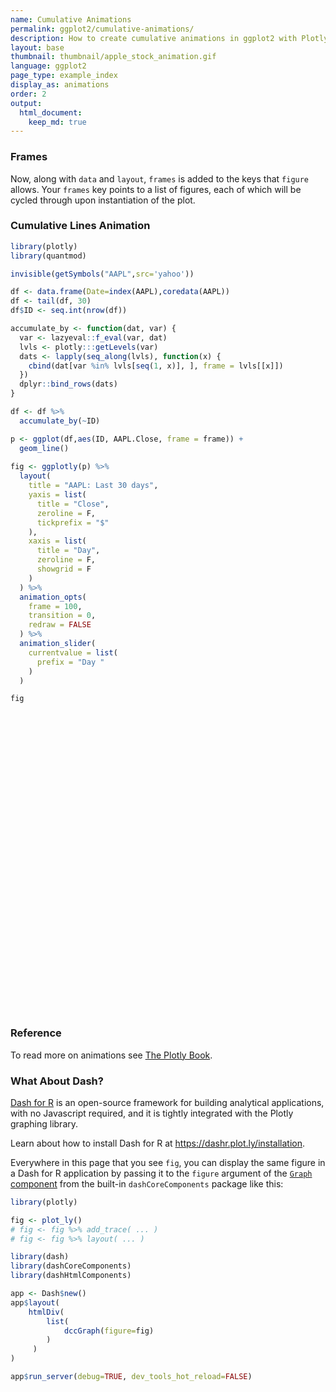 ```yaml
---
name: Cumulative Animations
permalink: ggplot2/cumulative-animations/
description: How to create cumulative animations in ggplot2 with Plotly.
layout: base
thumbnail: thumbnail/apple_stock_animation.gif
language: ggplot2
page_type: example_index
display_as: animations
order: 2
output:
  html_document:
    keep_md: true
---
```



### Frames

Now, along with `data` and `layout`, `frames` is added to the keys that `figure` allows. Your `frames` key points to a list of figures, each of which will be cycled through upon instantiation of the plot.

### Cumulative Lines Animation


```r
library(plotly)
library(quantmod)

invisible(getSymbols("AAPL",src='yahoo'))

df <- data.frame(Date=index(AAPL),coredata(AAPL))
df <- tail(df, 30)
df$ID <- seq.int(nrow(df))

accumulate_by <- function(dat, var) {
  var <- lazyeval::f_eval(var, dat)
  lvls <- plotly:::getLevels(var)
  dats <- lapply(seq_along(lvls), function(x) {
    cbind(dat[var %in% lvls[seq(1, x)], ], frame = lvls[[x]])
  })
  dplyr::bind_rows(dats)
}

df <- df %>%
  accumulate_by(~ID)

p <- ggplot(df,aes(ID, AAPL.Close, frame = frame)) +
  geom_line()
  
fig <- ggplotly(p) %>%
  layout(
    title = "AAPL: Last 30 days",
    yaxis = list(
      title = "Close",
      zeroline = F,
      tickprefix = "$"
    ),
    xaxis = list(
      title = "Day",
      zeroline = F, 
      showgrid = F
    )
  ) %>% 
  animation_opts(
    frame = 100, 
    transition = 0, 
    redraw = FALSE
  ) %>%
  animation_slider(
    currentvalue = list(
      prefix = "Day "
    )
  )

fig
```

<div id="htmlwidget-a191df3bec816e98b071" style="width:672px;height:480px;" class="plotly html-widget"></div>
<script type="application/json" data-for="htmlwidget-a191df3bec816e98b071">{"x":{"data":[{"x":[1],"y":[273.25],"text":"ID:  1<br />AAPL.Close: 273.25<br />frame:  1","frame":"1","type":"scatter","mode":"lines","line":{"width":1.88976377952756,"color":"rgba(0,0,0,1)","dash":"solid"},"hoveron":"points","showlegend":false,"xaxis":"x","yaxis":"y","hoverinfo":"text","visible":true}],"layout":{"margin":{"t":26.2283105022831,"r":7.30593607305936,"b":40.1826484018265,"l":43.1050228310502},"plot_bgcolor":"rgba(235,235,235,1)","paper_bgcolor":"rgba(255,255,255,1)","font":{"color":"rgba(0,0,0,1)","family":"","size":14.6118721461187},"xaxis":{"domain":[0,1],"automargin":true,"type":"linear","autorange":false,"range":[-0.45,31.45],"tickmode":"array","ticktext":["0","10","20","30"],"tickvals":[0,10,20,30],"categoryorder":"array","categoryarray":["0","10","20","30"],"nticks":null,"ticks":"outside","tickcolor":"rgba(51,51,51,1)","ticklen":3.65296803652968,"tickwidth":0.66417600664176,"showticklabels":true,"tickfont":{"color":"rgba(77,77,77,1)","family":"","size":11.689497716895},"tickangle":-0,"showline":false,"linecolor":null,"linewidth":0,"showgrid":false,"gridcolor":"rgba(255,255,255,1)","gridwidth":0.66417600664176,"zeroline":false,"anchor":"y","title":"Day","hoverformat":".2f"},"yaxis":{"domain":[0,1],"automargin":true,"type":"linear","autorange":false,"range":[265.8269942,321.7730118],"tickmode":"array","ticktext":["270","280","290","300","310","320"],"tickvals":[270,280,290,300,310,320],"categoryorder":"array","categoryarray":["270","280","290","300","310","320"],"nticks":null,"ticks":"outside","tickcolor":"rgba(51,51,51,1)","ticklen":3.65296803652968,"tickwidth":0.66417600664176,"showticklabels":true,"tickfont":{"color":"rgba(77,77,77,1)","family":"","size":11.689497716895},"tickangle":-0,"showline":false,"linecolor":null,"linewidth":0,"showgrid":true,"gridcolor":"rgba(255,255,255,1)","gridwidth":0.66417600664176,"zeroline":false,"anchor":"x","title":"Close","hoverformat":".2f","tickprefix":"$"},"shapes":[{"type":"rect","fillcolor":null,"line":{"color":null,"width":0,"linetype":[]},"yref":"paper","xref":"paper","x0":0,"x1":1,"y0":0,"y1":1}],"showlegend":false,"legend":{"bgcolor":"rgba(255,255,255,1)","bordercolor":"transparent","borderwidth":1.88976377952756,"font":{"color":"rgba(0,0,0,1)","family":"","size":11.689497716895}},"hovermode":"closest","barmode":"relative","title":"AAPL: Last 30 days","sliders":[{"currentvalue":{"prefix":"Day ","xanchor":"right","font":{"size":16,"color":"rgba(204,204,204,1)"}},"steps":[{"method":"animate","args":[["1"],{"transition":{"duration":0,"easing":"linear"},"frame":{"duration":100,"redraw":false},"mode":"immediate"}],"label":"1","value":"1"},{"method":"animate","args":[["2"],{"transition":{"duration":0,"easing":"linear"},"frame":{"duration":100,"redraw":false},"mode":"immediate"}],"label":"2","value":"2"},{"method":"animate","args":[["3"],{"transition":{"duration":0,"easing":"linear"},"frame":{"duration":100,"redraw":false},"mode":"immediate"}],"label":"3","value":"3"},{"method":"animate","args":[["4"],{"transition":{"duration":0,"easing":"linear"},"frame":{"duration":100,"redraw":false},"mode":"immediate"}],"label":"4","value":"4"},{"method":"animate","args":[["5"],{"transition":{"duration":0,"easing":"linear"},"frame":{"duration":100,"redraw":false},"mode":"immediate"}],"label":"5","value":"5"},{"method":"animate","args":[["6"],{"transition":{"duration":0,"easing":"linear"},"frame":{"duration":100,"redraw":false},"mode":"immediate"}],"label":"6","value":"6"},{"method":"animate","args":[["7"],{"transition":{"duration":0,"easing":"linear"},"frame":{"duration":100,"redraw":false},"mode":"immediate"}],"label":"7","value":"7"},{"method":"animate","args":[["8"],{"transition":{"duration":0,"easing":"linear"},"frame":{"duration":100,"redraw":false},"mode":"immediate"}],"label":"8","value":"8"},{"method":"animate","args":[["9"],{"transition":{"duration":0,"easing":"linear"},"frame":{"duration":100,"redraw":false},"mode":"immediate"}],"label":"9","value":"9"},{"method":"animate","args":[["10"],{"transition":{"duration":0,"easing":"linear"},"frame":{"duration":100,"redraw":false},"mode":"immediate"}],"label":"10","value":"10"},{"method":"animate","args":[["11"],{"transition":{"duration":0,"easing":"linear"},"frame":{"duration":100,"redraw":false},"mode":"immediate"}],"label":"11","value":"11"},{"method":"animate","args":[["12"],{"transition":{"duration":0,"easing":"linear"},"frame":{"duration":100,"redraw":false},"mode":"immediate"}],"label":"12","value":"12"},{"method":"animate","args":[["13"],{"transition":{"duration":0,"easing":"linear"},"frame":{"duration":100,"redraw":false},"mode":"immediate"}],"label":"13","value":"13"},{"method":"animate","args":[["14"],{"transition":{"duration":0,"easing":"linear"},"frame":{"duration":100,"redraw":false},"mode":"immediate"}],"label":"14","value":"14"},{"method":"animate","args":[["15"],{"transition":{"duration":0,"easing":"linear"},"frame":{"duration":100,"redraw":false},"mode":"immediate"}],"label":"15","value":"15"},{"method":"animate","args":[["16"],{"transition":{"duration":0,"easing":"linear"},"frame":{"duration":100,"redraw":false},"mode":"immediate"}],"label":"16","value":"16"},{"method":"animate","args":[["17"],{"transition":{"duration":0,"easing":"linear"},"frame":{"duration":100,"redraw":false},"mode":"immediate"}],"label":"17","value":"17"},{"method":"animate","args":[["18"],{"transition":{"duration":0,"easing":"linear"},"frame":{"duration":100,"redraw":false},"mode":"immediate"}],"label":"18","value":"18"},{"method":"animate","args":[["19"],{"transition":{"duration":0,"easing":"linear"},"frame":{"duration":100,"redraw":false},"mode":"immediate"}],"label":"19","value":"19"},{"method":"animate","args":[["20"],{"transition":{"duration":0,"easing":"linear"},"frame":{"duration":100,"redraw":false},"mode":"immediate"}],"label":"20","value":"20"},{"method":"animate","args":[["21"],{"transition":{"duration":0,"easing":"linear"},"frame":{"duration":100,"redraw":false},"mode":"immediate"}],"label":"21","value":"21"},{"method":"animate","args":[["22"],{"transition":{"duration":0,"easing":"linear"},"frame":{"duration":100,"redraw":false},"mode":"immediate"}],"label":"22","value":"22"},{"method":"animate","args":[["23"],{"transition":{"duration":0,"easing":"linear"},"frame":{"duration":100,"redraw":false},"mode":"immediate"}],"label":"23","value":"23"},{"method":"animate","args":[["24"],{"transition":{"duration":0,"easing":"linear"},"frame":{"duration":100,"redraw":false},"mode":"immediate"}],"label":"24","value":"24"},{"method":"animate","args":[["25"],{"transition":{"duration":0,"easing":"linear"},"frame":{"duration":100,"redraw":false},"mode":"immediate"}],"label":"25","value":"25"},{"method":"animate","args":[["26"],{"transition":{"duration":0,"easing":"linear"},"frame":{"duration":100,"redraw":false},"mode":"immediate"}],"label":"26","value":"26"},{"method":"animate","args":[["27"],{"transition":{"duration":0,"easing":"linear"},"frame":{"duration":100,"redraw":false},"mode":"immediate"}],"label":"27","value":"27"},{"method":"animate","args":[["28"],{"transition":{"duration":0,"easing":"linear"},"frame":{"duration":100,"redraw":false},"mode":"immediate"}],"label":"28","value":"28"},{"method":"animate","args":[["29"],{"transition":{"duration":0,"easing":"linear"},"frame":{"duration":100,"redraw":false},"mode":"immediate"}],"label":"29","value":"29"},{"method":"animate","args":[["30"],{"transition":{"duration":0,"easing":"linear"},"frame":{"duration":100,"redraw":false},"mode":"immediate"}],"label":"30","value":"30"}],"visible":true,"pad":{"t":40}}],"updatemenus":[{"type":"buttons","direction":"right","showactive":false,"y":0,"x":0,"yanchor":"top","xanchor":"right","pad":{"t":60,"r":5},"buttons":[{"label":"Play","method":"animate","args":[null,{"fromcurrent":true,"mode":"immediate","transition":{"duration":0,"easing":"linear"},"frame":{"duration":100,"redraw":false}}]}]}]},"config":{"doubleClick":"reset","showSendToCloud":false},"source":"A","attrs":{"7a532a1475e1":{"x":{},"y":{},"frame":{},"type":"scatter"}},"cur_data":"7a532a1475e1","visdat":{"7a532a1475e1":["function (y) ","x"]},"highlight":{"on":"plotly_click","persistent":false,"dynamic":false,"selectize":false,"opacityDim":0.2,"selected":{"opacity":1},"debounce":0},"frames":[{"name":"1","data":[{"x":[1],"y":[273.25],"text":"ID:  1<br />AAPL.Close: 273.25<br />frame:  1","frame":"1","type":"scatter","mode":"lines","line":{"width":1.88976377952756,"color":"rgba(0,0,0,1)","dash":"solid"},"hoveron":"points","showlegend":false,"xaxis":"x","yaxis":"y","hoverinfo":"text","visible":true}],"traces":[0]},{"name":"2","data":[{"x":[1,2],"y":[273.25,287.049988],"text":["ID:  1<br />AAPL.Close: 273.25<br />frame:  2","ID:  2<br />AAPL.Close: 287.05<br />frame:  2"],"frame":"2","type":"scatter","mode":"lines","line":{"width":1.88976377952756,"color":"rgba(0,0,0,1)","dash":"solid"},"hoveron":"points","showlegend":false,"xaxis":"x","yaxis":"y","hoverinfo":"text","visible":true}],"traces":[0]},{"name":"3","data":[{"x":[1,2,3],"y":[273.25,287.049988,284.429993],"text":["ID:  1<br />AAPL.Close: 273.25<br />frame:  3","ID:  2<br />AAPL.Close: 287.05<br />frame:  3","ID:  3<br />AAPL.Close: 284.43<br />frame:  3"],"frame":"3","type":"scatter","mode":"lines","line":{"width":1.88976377952756,"color":"rgba(0,0,0,1)","dash":"solid"},"hoveron":"points","showlegend":false,"xaxis":"x","yaxis":"y","hoverinfo":"text","visible":true}],"traces":[0]},{"name":"4","data":[{"x":[1,2,3,4],"y":[273.25,287.049988,284.429993,286.690002],"text":["ID:  1<br />AAPL.Close: 273.25<br />frame:  4","ID:  2<br />AAPL.Close: 287.05<br />frame:  4","ID:  3<br />AAPL.Close: 284.43<br />frame:  4","ID:  4<br />AAPL.Close: 286.69<br />frame:  4"],"frame":"4","type":"scatter","mode":"lines","line":{"width":1.88976377952756,"color":"rgba(0,0,0,1)","dash":"solid"},"hoveron":"points","showlegend":false,"xaxis":"x","yaxis":"y","hoverinfo":"text","visible":true}],"traces":[0]},{"name":"5","data":[{"x":[1,2,3,4,5],"y":[273.25,287.049988,284.429993,286.690002,282.799988],"text":["ID:  1<br />AAPL.Close: 273.25<br />frame:  5","ID:  2<br />AAPL.Close: 287.05<br />frame:  5","ID:  3<br />AAPL.Close: 284.43<br />frame:  5","ID:  4<br />AAPL.Close: 286.69<br />frame:  5","ID:  5<br />AAPL.Close: 282.80<br />frame:  5"],"frame":"5","type":"scatter","mode":"lines","line":{"width":1.88976377952756,"color":"rgba(0,0,0,1)","dash":"solid"},"hoveron":"points","showlegend":false,"xaxis":"x","yaxis":"y","hoverinfo":"text","visible":true}],"traces":[0]},{"name":"6","data":[{"x":[1,2,3,4,5,6],"y":[273.25,287.049988,284.429993,286.690002,282.799988,276.929993],"text":["ID:  1<br />AAPL.Close: 273.25<br />frame:  6","ID:  2<br />AAPL.Close: 287.05<br />frame:  6","ID:  3<br />AAPL.Close: 284.43<br />frame:  6","ID:  4<br />AAPL.Close: 286.69<br />frame:  6","ID:  5<br />AAPL.Close: 282.80<br />frame:  6","ID:  6<br />AAPL.Close: 276.93<br />frame:  6"],"frame":"6","type":"scatter","mode":"lines","line":{"width":1.88976377952756,"color":"rgba(0,0,0,1)","dash":"solid"},"hoveron":"points","showlegend":false,"xaxis":"x","yaxis":"y","hoverinfo":"text","visible":true}],"traces":[0]},{"name":"7","data":[{"x":[1,2,3,4,5,6,7],"y":[273.25,287.049988,284.429993,286.690002,282.799988,276.929993,268.369995],"text":["ID:  1<br />AAPL.Close: 273.25<br />frame:  7","ID:  2<br />AAPL.Close: 287.05<br />frame:  7","ID:  3<br />AAPL.Close: 284.43<br />frame:  7","ID:  4<br />AAPL.Close: 286.69<br />frame:  7","ID:  5<br />AAPL.Close: 282.80<br />frame:  7","ID:  6<br />AAPL.Close: 276.93<br />frame:  7","ID:  7<br />AAPL.Close: 268.37<br />frame:  7"],"frame":"7","type":"scatter","mode":"lines","line":{"width":1.88976377952756,"color":"rgba(0,0,0,1)","dash":"solid"},"hoveron":"points","showlegend":false,"xaxis":"x","yaxis":"y","hoverinfo":"text","visible":true}],"traces":[0]},{"name":"8","data":[{"x":[1,2,3,4,5,6,7,8],"y":[273.25,287.049988,284.429993,286.690002,282.799988,276.929993,268.369995,276.100006],"text":["ID:  1<br />AAPL.Close: 273.25<br />frame:  8","ID:  2<br />AAPL.Close: 287.05<br />frame:  8","ID:  3<br />AAPL.Close: 284.43<br />frame:  8","ID:  4<br />AAPL.Close: 286.69<br />frame:  8","ID:  5<br />AAPL.Close: 282.80<br />frame:  8","ID:  6<br />AAPL.Close: 276.93<br />frame:  8","ID:  7<br />AAPL.Close: 268.37<br />frame:  8","ID:  8<br />AAPL.Close: 276.10<br />frame:  8"],"frame":"8","type":"scatter","mode":"lines","line":{"width":1.88976377952756,"color":"rgba(0,0,0,1)","dash":"solid"},"hoveron":"points","showlegend":false,"xaxis":"x","yaxis":"y","hoverinfo":"text","visible":true}],"traces":[0]},{"name":"9","data":[{"x":[1,2,3,4,5,6,7,8,9],"y":[273.25,287.049988,284.429993,286.690002,282.799988,276.929993,268.369995,276.100006,275.029999],"text":["ID:  1<br />AAPL.Close: 273.25<br />frame:  9","ID:  2<br />AAPL.Close: 287.05<br />frame:  9","ID:  3<br />AAPL.Close: 284.43<br />frame:  9","ID:  4<br />AAPL.Close: 286.69<br />frame:  9","ID:  5<br />AAPL.Close: 282.80<br />frame:  9","ID:  6<br />AAPL.Close: 276.93<br />frame:  9","ID:  7<br />AAPL.Close: 268.37<br />frame:  9","ID:  8<br />AAPL.Close: 276.10<br />frame:  9","ID:  9<br />AAPL.Close: 275.03<br />frame:  9"],"frame":"9","type":"scatter","mode":"lines","line":{"width":1.88976377952756,"color":"rgba(0,0,0,1)","dash":"solid"},"hoveron":"points","showlegend":false,"xaxis":"x","yaxis":"y","hoverinfo":"text","visible":true}],"traces":[0]},{"name":"10","data":[{"x":[1,2,3,4,5,6,7,8,9,10],"y":[273.25,287.049988,284.429993,286.690002,282.799988,276.929993,268.369995,276.100006,275.029999,282.970001],"text":["ID:  1<br />AAPL.Close: 273.25<br />frame: 10","ID:  2<br />AAPL.Close: 287.05<br />frame: 10","ID:  3<br />AAPL.Close: 284.43<br />frame: 10","ID:  4<br />AAPL.Close: 286.69<br />frame: 10","ID:  5<br />AAPL.Close: 282.80<br />frame: 10","ID:  6<br />AAPL.Close: 276.93<br />frame: 10","ID:  7<br />AAPL.Close: 268.37<br />frame: 10","ID:  8<br />AAPL.Close: 276.10<br />frame: 10","ID:  9<br />AAPL.Close: 275.03<br />frame: 10","ID: 10<br />AAPL.Close: 282.97<br />frame: 10"],"frame":"10","type":"scatter","mode":"lines","line":{"width":1.88976377952756,"color":"rgba(0,0,0,1)","dash":"solid"},"hoveron":"points","showlegend":false,"xaxis":"x","yaxis":"y","hoverinfo":"text","visible":true}],"traces":[0]},{"name":"11","data":[{"x":[1,2,3,4,5,6,7,8,9,10,11],"y":[273.25,287.049988,284.429993,286.690002,282.799988,276.929993,268.369995,276.100006,275.029999,282.970001,283.170013],"text":["ID:  1<br />AAPL.Close: 273.25<br />frame: 11","ID:  2<br />AAPL.Close: 287.05<br />frame: 11","ID:  3<br />AAPL.Close: 284.43<br />frame: 11","ID:  4<br />AAPL.Close: 286.69<br />frame: 11","ID:  5<br />AAPL.Close: 282.80<br />frame: 11","ID:  6<br />AAPL.Close: 276.93<br />frame: 11","ID:  7<br />AAPL.Close: 268.37<br />frame: 11","ID:  8<br />AAPL.Close: 276.10<br />frame: 11","ID:  9<br />AAPL.Close: 275.03<br />frame: 11","ID: 10<br />AAPL.Close: 282.97<br />frame: 11","ID: 11<br />AAPL.Close: 283.17<br />frame: 11"],"frame":"11","type":"scatter","mode":"lines","line":{"width":1.88976377952756,"color":"rgba(0,0,0,1)","dash":"solid"},"hoveron":"points","showlegend":false,"xaxis":"x","yaxis":"y","hoverinfo":"text","visible":true}],"traces":[0]},{"name":"12","data":[{"x":[1,2,3,4,5,6,7,8,9,10,11,12],"y":[273.25,287.049988,284.429993,286.690002,282.799988,276.929993,268.369995,276.100006,275.029999,282.970001,283.170013,278.579987],"text":["ID:  1<br />AAPL.Close: 273.25<br />frame: 12","ID:  2<br />AAPL.Close: 287.05<br />frame: 12","ID:  3<br />AAPL.Close: 284.43<br />frame: 12","ID:  4<br />AAPL.Close: 286.69<br />frame: 12","ID:  5<br />AAPL.Close: 282.80<br />frame: 12","ID:  6<br />AAPL.Close: 276.93<br />frame: 12","ID:  7<br />AAPL.Close: 268.37<br />frame: 12","ID:  8<br />AAPL.Close: 276.10<br />frame: 12","ID:  9<br />AAPL.Close: 275.03<br />frame: 12","ID: 10<br />AAPL.Close: 282.97<br />frame: 12","ID: 11<br />AAPL.Close: 283.17<br />frame: 12","ID: 12<br />AAPL.Close: 278.58<br />frame: 12"],"frame":"12","type":"scatter","mode":"lines","line":{"width":1.88976377952756,"color":"rgba(0,0,0,1)","dash":"solid"},"hoveron":"points","showlegend":false,"xaxis":"x","yaxis":"y","hoverinfo":"text","visible":true}],"traces":[0]},{"name":"13","data":[{"x":[1,2,3,4,5,6,7,8,9,10,11,12,13],"y":[273.25,287.049988,284.429993,286.690002,282.799988,276.929993,268.369995,276.100006,275.029999,282.970001,283.170013,278.579987,287.730011],"text":["ID:  1<br />AAPL.Close: 273.25<br />frame: 13","ID:  2<br />AAPL.Close: 287.05<br />frame: 13","ID:  3<br />AAPL.Close: 284.43<br />frame: 13","ID:  4<br />AAPL.Close: 286.69<br />frame: 13","ID:  5<br />AAPL.Close: 282.80<br />frame: 13","ID:  6<br />AAPL.Close: 276.93<br />frame: 13","ID:  7<br />AAPL.Close: 268.37<br />frame: 13","ID:  8<br />AAPL.Close: 276.10<br />frame: 13","ID:  9<br />AAPL.Close: 275.03<br />frame: 13","ID: 10<br />AAPL.Close: 282.97<br />frame: 13","ID: 11<br />AAPL.Close: 283.17<br />frame: 13","ID: 12<br />AAPL.Close: 278.58<br />frame: 13","ID: 13<br />AAPL.Close: 287.73<br />frame: 13"],"frame":"13","type":"scatter","mode":"lines","line":{"width":1.88976377952756,"color":"rgba(0,0,0,1)","dash":"solid"},"hoveron":"points","showlegend":false,"xaxis":"x","yaxis":"y","hoverinfo":"text","visible":true}],"traces":[0]},{"name":"14","data":[{"x":[1,2,3,4,5,6,7,8,9,10,11,12,13,14],"y":[273.25,287.049988,284.429993,286.690002,282.799988,276.929993,268.369995,276.100006,275.029999,282.970001,283.170013,278.579987,287.730011,293.799988],"text":["ID:  1<br />AAPL.Close: 273.25<br />frame: 14","ID:  2<br />AAPL.Close: 287.05<br />frame: 14","ID:  3<br />AAPL.Close: 284.43<br />frame: 14","ID:  4<br />AAPL.Close: 286.69<br />frame: 14","ID:  5<br />AAPL.Close: 282.80<br />frame: 14","ID:  6<br />AAPL.Close: 276.93<br />frame: 14","ID:  7<br />AAPL.Close: 268.37<br />frame: 14","ID:  8<br />AAPL.Close: 276.10<br />frame: 14","ID:  9<br />AAPL.Close: 275.03<br />frame: 14","ID: 10<br />AAPL.Close: 282.97<br />frame: 14","ID: 11<br />AAPL.Close: 283.17<br />frame: 14","ID: 12<br />AAPL.Close: 278.58<br />frame: 14","ID: 13<br />AAPL.Close: 287.73<br />frame: 14","ID: 14<br />AAPL.Close: 293.80<br />frame: 14"],"frame":"14","type":"scatter","mode":"lines","line":{"width":1.88976377952756,"color":"rgba(0,0,0,1)","dash":"solid"},"hoveron":"points","showlegend":false,"xaxis":"x","yaxis":"y","hoverinfo":"text","visible":true}],"traces":[0]},{"name":"15","data":[{"x":[1,2,3,4,5,6,7,8,9,10,11,12,13,14,15],"y":[273.25,287.049988,284.429993,286.690002,282.799988,276.929993,268.369995,276.100006,275.029999,282.970001,283.170013,278.579987,287.730011,293.799988,289.070007],"text":["ID:  1<br />AAPL.Close: 273.25<br />frame: 15","ID:  2<br />AAPL.Close: 287.05<br />frame: 15","ID:  3<br />AAPL.Close: 284.43<br />frame: 15","ID:  4<br />AAPL.Close: 286.69<br />frame: 15","ID:  5<br />AAPL.Close: 282.80<br />frame: 15","ID:  6<br />AAPL.Close: 276.93<br />frame: 15","ID:  7<br />AAPL.Close: 268.37<br />frame: 15","ID:  8<br />AAPL.Close: 276.10<br />frame: 15","ID:  9<br />AAPL.Close: 275.03<br />frame: 15","ID: 10<br />AAPL.Close: 282.97<br />frame: 15","ID: 11<br />AAPL.Close: 283.17<br />frame: 15","ID: 12<br />AAPL.Close: 278.58<br />frame: 15","ID: 13<br />AAPL.Close: 287.73<br />frame: 15","ID: 14<br />AAPL.Close: 293.80<br />frame: 15","ID: 15<br />AAPL.Close: 289.07<br />frame: 15"],"frame":"15","type":"scatter","mode":"lines","line":{"width":1.88976377952756,"color":"rgba(0,0,0,1)","dash":"solid"},"hoveron":"points","showlegend":false,"xaxis":"x","yaxis":"y","hoverinfo":"text","visible":true}],"traces":[0]},{"name":"16","data":[{"x":[1,2,3,4,5,6,7,8,9,10,11,12,13,14,15,16],"y":[273.25,287.049988,284.429993,286.690002,282.799988,276.929993,268.369995,276.100006,275.029999,282.970001,283.170013,278.579987,287.730011,293.799988,289.070007,293.160004],"text":["ID:  1<br />AAPL.Close: 273.25<br />frame: 16","ID:  2<br />AAPL.Close: 287.05<br />frame: 16","ID:  3<br />AAPL.Close: 284.43<br />frame: 16","ID:  4<br />AAPL.Close: 286.69<br />frame: 16","ID:  5<br />AAPL.Close: 282.80<br />frame: 16","ID:  6<br />AAPL.Close: 276.93<br />frame: 16","ID:  7<br />AAPL.Close: 268.37<br />frame: 16","ID:  8<br />AAPL.Close: 276.10<br />frame: 16","ID:  9<br />AAPL.Close: 275.03<br />frame: 16","ID: 10<br />AAPL.Close: 282.97<br />frame: 16","ID: 11<br />AAPL.Close: 283.17<br />frame: 16","ID: 12<br />AAPL.Close: 278.58<br />frame: 16","ID: 13<br />AAPL.Close: 287.73<br />frame: 16","ID: 14<br />AAPL.Close: 293.80<br />frame: 16","ID: 15<br />AAPL.Close: 289.07<br />frame: 16","ID: 16<br />AAPL.Close: 293.16<br />frame: 16"],"frame":"16","type":"scatter","mode":"lines","line":{"width":1.88976377952756,"color":"rgba(0,0,0,1)","dash":"solid"},"hoveron":"points","showlegend":false,"xaxis":"x","yaxis":"y","hoverinfo":"text","visible":true}],"traces":[0]},{"name":"17","data":[{"x":[1,2,3,4,5,6,7,8,9,10,11,12,13,14,15,16,17],"y":[273.25,287.049988,284.429993,286.690002,282.799988,276.929993,268.369995,276.100006,275.029999,282.970001,283.170013,278.579987,287.730011,293.799988,289.070007,293.160004,297.559998],"text":["ID:  1<br />AAPL.Close: 273.25<br />frame: 17","ID:  2<br />AAPL.Close: 287.05<br />frame: 17","ID:  3<br />AAPL.Close: 284.43<br />frame: 17","ID:  4<br />AAPL.Close: 286.69<br />frame: 17","ID:  5<br />AAPL.Close: 282.80<br />frame: 17","ID:  6<br />AAPL.Close: 276.93<br />frame: 17","ID:  7<br />AAPL.Close: 268.37<br />frame: 17","ID:  8<br />AAPL.Close: 276.10<br />frame: 17","ID:  9<br />AAPL.Close: 275.03<br />frame: 17","ID: 10<br />AAPL.Close: 282.97<br />frame: 17","ID: 11<br />AAPL.Close: 283.17<br />frame: 17","ID: 12<br />AAPL.Close: 278.58<br />frame: 17","ID: 13<br />AAPL.Close: 287.73<br />frame: 17","ID: 14<br />AAPL.Close: 293.80<br />frame: 17","ID: 15<br />AAPL.Close: 289.07<br />frame: 17","ID: 16<br />AAPL.Close: 293.16<br />frame: 17","ID: 17<br />AAPL.Close: 297.56<br />frame: 17"],"frame":"17","type":"scatter","mode":"lines","line":{"width":1.88976377952756,"color":"rgba(0,0,0,1)","dash":"solid"},"hoveron":"points","showlegend":false,"xaxis":"x","yaxis":"y","hoverinfo":"text","visible":true}],"traces":[0]},{"name":"18","data":[{"x":[1,2,3,4,5,6,7,8,9,10,11,12,13,14,15,16,17,18],"y":[273.25,287.049988,284.429993,286.690002,282.799988,276.929993,268.369995,276.100006,275.029999,282.970001,283.170013,278.579987,287.730011,293.799988,289.070007,293.160004,297.559998,300.630005],"text":["ID:  1<br />AAPL.Close: 273.25<br />frame: 18","ID:  2<br />AAPL.Close: 287.05<br />frame: 18","ID:  3<br />AAPL.Close: 284.43<br />frame: 18","ID:  4<br />AAPL.Close: 286.69<br />frame: 18","ID:  5<br />AAPL.Close: 282.80<br />frame: 18","ID:  6<br />AAPL.Close: 276.93<br />frame: 18","ID:  7<br />AAPL.Close: 268.37<br />frame: 18","ID:  8<br />AAPL.Close: 276.10<br />frame: 18","ID:  9<br />AAPL.Close: 275.03<br />frame: 18","ID: 10<br />AAPL.Close: 282.97<br />frame: 18","ID: 11<br />AAPL.Close: 283.17<br />frame: 18","ID: 12<br />AAPL.Close: 278.58<br />frame: 18","ID: 13<br />AAPL.Close: 287.73<br />frame: 18","ID: 14<br />AAPL.Close: 293.80<br />frame: 18","ID: 15<br />AAPL.Close: 289.07<br />frame: 18","ID: 16<br />AAPL.Close: 293.16<br />frame: 18","ID: 17<br />AAPL.Close: 297.56<br />frame: 18","ID: 18<br />AAPL.Close: 300.63<br />frame: 18"],"frame":"18","type":"scatter","mode":"lines","line":{"width":1.88976377952756,"color":"rgba(0,0,0,1)","dash":"solid"},"hoveron":"points","showlegend":false,"xaxis":"x","yaxis":"y","hoverinfo":"text","visible":true}],"traces":[0]},{"name":"19","data":[{"x":[1,2,3,4,5,6,7,8,9,10,11,12,13,14,15,16,17,18,19],"y":[273.25,287.049988,284.429993,286.690002,282.799988,276.929993,268.369995,276.100006,275.029999,282.970001,283.170013,278.579987,287.730011,293.799988,289.070007,293.160004,297.559998,300.630005,303.73999],"text":["ID:  1<br />AAPL.Close: 273.25<br />frame: 19","ID:  2<br />AAPL.Close: 287.05<br />frame: 19","ID:  3<br />AAPL.Close: 284.43<br />frame: 19","ID:  4<br />AAPL.Close: 286.69<br />frame: 19","ID:  5<br />AAPL.Close: 282.80<br />frame: 19","ID:  6<br />AAPL.Close: 276.93<br />frame: 19","ID:  7<br />AAPL.Close: 268.37<br />frame: 19","ID:  8<br />AAPL.Close: 276.10<br />frame: 19","ID:  9<br />AAPL.Close: 275.03<br />frame: 19","ID: 10<br />AAPL.Close: 282.97<br />frame: 19","ID: 11<br />AAPL.Close: 283.17<br />frame: 19","ID: 12<br />AAPL.Close: 278.58<br />frame: 19","ID: 13<br />AAPL.Close: 287.73<br />frame: 19","ID: 14<br />AAPL.Close: 293.80<br />frame: 19","ID: 15<br />AAPL.Close: 289.07<br />frame: 19","ID: 16<br />AAPL.Close: 293.16<br />frame: 19","ID: 17<br />AAPL.Close: 297.56<br />frame: 19","ID: 18<br />AAPL.Close: 300.63<br />frame: 19","ID: 19<br />AAPL.Close: 303.74<br />frame: 19"],"frame":"19","type":"scatter","mode":"lines","line":{"width":1.88976377952756,"color":"rgba(0,0,0,1)","dash":"solid"},"hoveron":"points","showlegend":false,"xaxis":"x","yaxis":"y","hoverinfo":"text","visible":true}],"traces":[0]},{"name":"20","data":[{"x":[1,2,3,4,5,6,7,8,9,10,11,12,13,14,15,16,17,18,19,20],"y":[273.25,287.049988,284.429993,286.690002,282.799988,276.929993,268.369995,276.100006,275.029999,282.970001,283.170013,278.579987,287.730011,293.799988,289.070007,293.160004,297.559998,300.630005,303.73999,310.130005],"text":["ID:  1<br />AAPL.Close: 273.25<br />frame: 20","ID:  2<br />AAPL.Close: 287.05<br />frame: 20","ID:  3<br />AAPL.Close: 284.43<br />frame: 20","ID:  4<br />AAPL.Close: 286.69<br />frame: 20","ID:  5<br />AAPL.Close: 282.80<br />frame: 20","ID:  6<br />AAPL.Close: 276.93<br />frame: 20","ID:  7<br />AAPL.Close: 268.37<br />frame: 20","ID:  8<br />AAPL.Close: 276.10<br />frame: 20","ID:  9<br />AAPL.Close: 275.03<br />frame: 20","ID: 10<br />AAPL.Close: 282.97<br />frame: 20","ID: 11<br />AAPL.Close: 283.17<br />frame: 20","ID: 12<br />AAPL.Close: 278.58<br />frame: 20","ID: 13<br />AAPL.Close: 287.73<br />frame: 20","ID: 14<br />AAPL.Close: 293.80<br />frame: 20","ID: 15<br />AAPL.Close: 289.07<br />frame: 20","ID: 16<br />AAPL.Close: 293.16<br />frame: 20","ID: 17<br />AAPL.Close: 297.56<br />frame: 20","ID: 18<br />AAPL.Close: 300.63<br />frame: 20","ID: 19<br />AAPL.Close: 303.74<br />frame: 20","ID: 20<br />AAPL.Close: 310.13<br />frame: 20"],"frame":"20","type":"scatter","mode":"lines","line":{"width":1.88976377952756,"color":"rgba(0,0,0,1)","dash":"solid"},"hoveron":"points","showlegend":false,"xaxis":"x","yaxis":"y","hoverinfo":"text","visible":true}],"traces":[0]},{"name":"21","data":[{"x":[1,2,3,4,5,6,7,8,9,10,11,12,13,14,15,16,17,18,19,20,21],"y":[273.25,287.049988,284.429993,286.690002,282.799988,276.929993,268.369995,276.100006,275.029999,282.970001,283.170013,278.579987,287.730011,293.799988,289.070007,293.160004,297.559998,300.630005,303.73999,310.130005,315.01001],"text":["ID:  1<br />AAPL.Close: 273.25<br />frame: 21","ID:  2<br />AAPL.Close: 287.05<br />frame: 21","ID:  3<br />AAPL.Close: 284.43<br />frame: 21","ID:  4<br />AAPL.Close: 286.69<br />frame: 21","ID:  5<br />AAPL.Close: 282.80<br />frame: 21","ID:  6<br />AAPL.Close: 276.93<br />frame: 21","ID:  7<br />AAPL.Close: 268.37<br />frame: 21","ID:  8<br />AAPL.Close: 276.10<br />frame: 21","ID:  9<br />AAPL.Close: 275.03<br />frame: 21","ID: 10<br />AAPL.Close: 282.97<br />frame: 21","ID: 11<br />AAPL.Close: 283.17<br />frame: 21","ID: 12<br />AAPL.Close: 278.58<br />frame: 21","ID: 13<br />AAPL.Close: 287.73<br />frame: 21","ID: 14<br />AAPL.Close: 293.80<br />frame: 21","ID: 15<br />AAPL.Close: 289.07<br />frame: 21","ID: 16<br />AAPL.Close: 293.16<br />frame: 21","ID: 17<br />AAPL.Close: 297.56<br />frame: 21","ID: 18<br />AAPL.Close: 300.63<br />frame: 21","ID: 19<br />AAPL.Close: 303.74<br />frame: 21","ID: 20<br />AAPL.Close: 310.13<br />frame: 21","ID: 21<br />AAPL.Close: 315.01<br />frame: 21"],"frame":"21","type":"scatter","mode":"lines","line":{"width":1.88976377952756,"color":"rgba(0,0,0,1)","dash":"solid"},"hoveron":"points","showlegend":false,"xaxis":"x","yaxis":"y","hoverinfo":"text","visible":true}],"traces":[0]},{"name":"22","data":[{"x":[1,2,3,4,5,6,7,8,9,10,11,12,13,14,15,16,17,18,19,20,21,22],"y":[273.25,287.049988,284.429993,286.690002,282.799988,276.929993,268.369995,276.100006,275.029999,282.970001,283.170013,278.579987,287.730011,293.799988,289.070007,293.160004,297.559998,300.630005,303.73999,310.130005,315.01001,311.410004],"text":["ID:  1<br />AAPL.Close: 273.25<br />frame: 22","ID:  2<br />AAPL.Close: 287.05<br />frame: 22","ID:  3<br />AAPL.Close: 284.43<br />frame: 22","ID:  4<br />AAPL.Close: 286.69<br />frame: 22","ID:  5<br />AAPL.Close: 282.80<br />frame: 22","ID:  6<br />AAPL.Close: 276.93<br />frame: 22","ID:  7<br />AAPL.Close: 268.37<br />frame: 22","ID:  8<br />AAPL.Close: 276.10<br />frame: 22","ID:  9<br />AAPL.Close: 275.03<br />frame: 22","ID: 10<br />AAPL.Close: 282.97<br />frame: 22","ID: 11<br />AAPL.Close: 283.17<br />frame: 22","ID: 12<br />AAPL.Close: 278.58<br />frame: 22","ID: 13<br />AAPL.Close: 287.73<br />frame: 22","ID: 14<br />AAPL.Close: 293.80<br />frame: 22","ID: 15<br />AAPL.Close: 289.07<br />frame: 22","ID: 16<br />AAPL.Close: 293.16<br />frame: 22","ID: 17<br />AAPL.Close: 297.56<br />frame: 22","ID: 18<br />AAPL.Close: 300.63<br />frame: 22","ID: 19<br />AAPL.Close: 303.74<br />frame: 22","ID: 20<br />AAPL.Close: 310.13<br />frame: 22","ID: 21<br />AAPL.Close: 315.01<br />frame: 22","ID: 22<br />AAPL.Close: 311.41<br />frame: 22"],"frame":"22","type":"scatter","mode":"lines","line":{"width":1.88976377952756,"color":"rgba(0,0,0,1)","dash":"solid"},"hoveron":"points","showlegend":false,"xaxis":"x","yaxis":"y","hoverinfo":"text","visible":true}],"traces":[0]},{"name":"23","data":[{"x":[1,2,3,4,5,6,7,8,9,10,11,12,13,14,15,16,17,18,19,20,21,22,23],"y":[273.25,287.049988,284.429993,286.690002,282.799988,276.929993,268.369995,276.100006,275.029999,282.970001,283.170013,278.579987,287.730011,293.799988,289.070007,293.160004,297.559998,300.630005,303.73999,310.130005,315.01001,311.410004,307.649994],"text":["ID:  1<br />AAPL.Close: 273.25<br />frame: 23","ID:  2<br />AAPL.Close: 287.05<br />frame: 23","ID:  3<br />AAPL.Close: 284.43<br />frame: 23","ID:  4<br />AAPL.Close: 286.69<br />frame: 23","ID:  5<br />AAPL.Close: 282.80<br />frame: 23","ID:  6<br />AAPL.Close: 276.93<br />frame: 23","ID:  7<br />AAPL.Close: 268.37<br />frame: 23","ID:  8<br />AAPL.Close: 276.10<br />frame: 23","ID:  9<br />AAPL.Close: 275.03<br />frame: 23","ID: 10<br />AAPL.Close: 282.97<br />frame: 23","ID: 11<br />AAPL.Close: 283.17<br />frame: 23","ID: 12<br />AAPL.Close: 278.58<br />frame: 23","ID: 13<br />AAPL.Close: 287.73<br />frame: 23","ID: 14<br />AAPL.Close: 293.80<br />frame: 23","ID: 15<br />AAPL.Close: 289.07<br />frame: 23","ID: 16<br />AAPL.Close: 293.16<br />frame: 23","ID: 17<br />AAPL.Close: 297.56<br />frame: 23","ID: 18<br />AAPL.Close: 300.63<br />frame: 23","ID: 19<br />AAPL.Close: 303.74<br />frame: 23","ID: 20<br />AAPL.Close: 310.13<br />frame: 23","ID: 21<br />AAPL.Close: 315.01<br />frame: 23","ID: 22<br />AAPL.Close: 311.41<br />frame: 23","ID: 23<br />AAPL.Close: 307.65<br />frame: 23"],"frame":"23","type":"scatter","mode":"lines","line":{"width":1.88976377952756,"color":"rgba(0,0,0,1)","dash":"solid"},"hoveron":"points","showlegend":false,"xaxis":"x","yaxis":"y","hoverinfo":"text","visible":true}],"traces":[0]},{"name":"24","data":[{"x":[1,2,3,4,5,6,7,8,9,10,11,12,13,14,15,16,17,18,19,20,21,22,23,24],"y":[273.25,287.049988,284.429993,286.690002,282.799988,276.929993,268.369995,276.100006,275.029999,282.970001,283.170013,278.579987,287.730011,293.799988,289.070007,293.160004,297.559998,300.630005,303.73999,310.130005,315.01001,311.410004,307.649994,309.540009],"text":["ID:  1<br />AAPL.Close: 273.25<br />frame: 24","ID:  2<br />AAPL.Close: 287.05<br />frame: 24","ID:  3<br />AAPL.Close: 284.43<br />frame: 24","ID:  4<br />AAPL.Close: 286.69<br />frame: 24","ID:  5<br />AAPL.Close: 282.80<br />frame: 24","ID:  6<br />AAPL.Close: 276.93<br />frame: 24","ID:  7<br />AAPL.Close: 268.37<br />frame: 24","ID:  8<br />AAPL.Close: 276.10<br />frame: 24","ID:  9<br />AAPL.Close: 275.03<br />frame: 24","ID: 10<br />AAPL.Close: 282.97<br />frame: 24","ID: 11<br />AAPL.Close: 283.17<br />frame: 24","ID: 12<br />AAPL.Close: 278.58<br />frame: 24","ID: 13<br />AAPL.Close: 287.73<br />frame: 24","ID: 14<br />AAPL.Close: 293.80<br />frame: 24","ID: 15<br />AAPL.Close: 289.07<br />frame: 24","ID: 16<br />AAPL.Close: 293.16<br />frame: 24","ID: 17<br />AAPL.Close: 297.56<br />frame: 24","ID: 18<br />AAPL.Close: 300.63<br />frame: 24","ID: 19<br />AAPL.Close: 303.74<br />frame: 24","ID: 20<br />AAPL.Close: 310.13<br />frame: 24","ID: 21<br />AAPL.Close: 315.01<br />frame: 24","ID: 22<br />AAPL.Close: 311.41<br />frame: 24","ID: 23<br />AAPL.Close: 307.65<br />frame: 24","ID: 24<br />AAPL.Close: 309.54<br />frame: 24"],"frame":"24","type":"scatter","mode":"lines","line":{"width":1.88976377952756,"color":"rgba(0,0,0,1)","dash":"solid"},"hoveron":"points","showlegend":false,"xaxis":"x","yaxis":"y","hoverinfo":"text","visible":true}],"traces":[0]},{"name":"25","data":[{"x":[1,2,3,4,5,6,7,8,9,10,11,12,13,14,15,16,17,18,19,20,21,22,23,24,25],"y":[273.25,287.049988,284.429993,286.690002,282.799988,276.929993,268.369995,276.100006,275.029999,282.970001,283.170013,278.579987,287.730011,293.799988,289.070007,293.160004,297.559998,300.630005,303.73999,310.130005,315.01001,311.410004,307.649994,309.540009,307.709991],"text":["ID:  1<br />AAPL.Close: 273.25<br />frame: 25","ID:  2<br />AAPL.Close: 287.05<br />frame: 25","ID:  3<br />AAPL.Close: 284.43<br />frame: 25","ID:  4<br />AAPL.Close: 286.69<br />frame: 25","ID:  5<br />AAPL.Close: 282.80<br />frame: 25","ID:  6<br />AAPL.Close: 276.93<br />frame: 25","ID:  7<br />AAPL.Close: 268.37<br />frame: 25","ID:  8<br />AAPL.Close: 276.10<br />frame: 25","ID:  9<br />AAPL.Close: 275.03<br />frame: 25","ID: 10<br />AAPL.Close: 282.97<br />frame: 25","ID: 11<br />AAPL.Close: 283.17<br />frame: 25","ID: 12<br />AAPL.Close: 278.58<br />frame: 25","ID: 13<br />AAPL.Close: 287.73<br />frame: 25","ID: 14<br />AAPL.Close: 293.80<br />frame: 25","ID: 15<br />AAPL.Close: 289.07<br />frame: 25","ID: 16<br />AAPL.Close: 293.16<br />frame: 25","ID: 17<br />AAPL.Close: 297.56<br />frame: 25","ID: 18<br />AAPL.Close: 300.63<br />frame: 25","ID: 19<br />AAPL.Close: 303.74<br />frame: 25","ID: 20<br />AAPL.Close: 310.13<br />frame: 25","ID: 21<br />AAPL.Close: 315.01<br />frame: 25","ID: 22<br />AAPL.Close: 311.41<br />frame: 25","ID: 23<br />AAPL.Close: 307.65<br />frame: 25","ID: 24<br />AAPL.Close: 309.54<br />frame: 25","ID: 25<br />AAPL.Close: 307.71<br />frame: 25"],"frame":"25","type":"scatter","mode":"lines","line":{"width":1.88976377952756,"color":"rgba(0,0,0,1)","dash":"solid"},"hoveron":"points","showlegend":false,"xaxis":"x","yaxis":"y","hoverinfo":"text","visible":true}],"traces":[0]},{"name":"26","data":[{"x":[1,2,3,4,5,6,7,8,9,10,11,12,13,14,15,16,17,18,19,20,21,22,23,24,25,26],"y":[273.25,287.049988,284.429993,286.690002,282.799988,276.929993,268.369995,276.100006,275.029999,282.970001,283.170013,278.579987,287.730011,293.799988,289.070007,293.160004,297.559998,300.630005,303.73999,310.130005,315.01001,311.410004,307.649994,309.540009,307.709991,314.959991],"text":["ID:  1<br />AAPL.Close: 273.25<br />frame: 26","ID:  2<br />AAPL.Close: 287.05<br />frame: 26","ID:  3<br />AAPL.Close: 284.43<br />frame: 26","ID:  4<br />AAPL.Close: 286.69<br />frame: 26","ID:  5<br />AAPL.Close: 282.80<br />frame: 26","ID:  6<br />AAPL.Close: 276.93<br />frame: 26","ID:  7<br />AAPL.Close: 268.37<br />frame: 26","ID:  8<br />AAPL.Close: 276.10<br />frame: 26","ID:  9<br />AAPL.Close: 275.03<br />frame: 26","ID: 10<br />AAPL.Close: 282.97<br />frame: 26","ID: 11<br />AAPL.Close: 283.17<br />frame: 26","ID: 12<br />AAPL.Close: 278.58<br />frame: 26","ID: 13<br />AAPL.Close: 287.73<br />frame: 26","ID: 14<br />AAPL.Close: 293.80<br />frame: 26","ID: 15<br />AAPL.Close: 289.07<br />frame: 26","ID: 16<br />AAPL.Close: 293.16<br />frame: 26","ID: 17<br />AAPL.Close: 297.56<br />frame: 26","ID: 18<br />AAPL.Close: 300.63<br />frame: 26","ID: 19<br />AAPL.Close: 303.74<br />frame: 26","ID: 20<br />AAPL.Close: 310.13<br />frame: 26","ID: 21<br />AAPL.Close: 315.01<br />frame: 26","ID: 22<br />AAPL.Close: 311.41<br />frame: 26","ID: 23<br />AAPL.Close: 307.65<br />frame: 26","ID: 24<br />AAPL.Close: 309.54<br />frame: 26","ID: 25<br />AAPL.Close: 307.71<br />frame: 26","ID: 26<br />AAPL.Close: 314.96<br />frame: 26"],"frame":"26","type":"scatter","mode":"lines","line":{"width":1.88976377952756,"color":"rgba(0,0,0,1)","dash":"solid"},"hoveron":"points","showlegend":false,"xaxis":"x","yaxis":"y","hoverinfo":"text","visible":true}],"traces":[0]},{"name":"27","data":[{"x":[1,2,3,4,5,6,7,8,9,10,11,12,13,14,15,16,17,18,19,20,21,22,23,24,25,26,27],"y":[273.25,287.049988,284.429993,286.690002,282.799988,276.929993,268.369995,276.100006,275.029999,282.970001,283.170013,278.579987,287.730011,293.799988,289.070007,293.160004,297.559998,300.630005,303.73999,310.130005,315.01001,311.410004,307.649994,309.540009,307.709991,314.959991,313.140015],"text":["ID:  1<br />AAPL.Close: 273.25<br />frame: 27","ID:  2<br />AAPL.Close: 287.05<br />frame: 27","ID:  3<br />AAPL.Close: 284.43<br />frame: 27","ID:  4<br />AAPL.Close: 286.69<br />frame: 27","ID:  5<br />AAPL.Close: 282.80<br />frame: 27","ID:  6<br />AAPL.Close: 276.93<br />frame: 27","ID:  7<br />AAPL.Close: 268.37<br />frame: 27","ID:  8<br />AAPL.Close: 276.10<br />frame: 27","ID:  9<br />AAPL.Close: 275.03<br />frame: 27","ID: 10<br />AAPL.Close: 282.97<br />frame: 27","ID: 11<br />AAPL.Close: 283.17<br />frame: 27","ID: 12<br />AAPL.Close: 278.58<br />frame: 27","ID: 13<br />AAPL.Close: 287.73<br />frame: 27","ID: 14<br />AAPL.Close: 293.80<br />frame: 27","ID: 15<br />AAPL.Close: 289.07<br />frame: 27","ID: 16<br />AAPL.Close: 293.16<br />frame: 27","ID: 17<br />AAPL.Close: 297.56<br />frame: 27","ID: 18<br />AAPL.Close: 300.63<br />frame: 27","ID: 19<br />AAPL.Close: 303.74<br />frame: 27","ID: 20<br />AAPL.Close: 310.13<br />frame: 27","ID: 21<br />AAPL.Close: 315.01<br />frame: 27","ID: 22<br />AAPL.Close: 311.41<br />frame: 27","ID: 23<br />AAPL.Close: 307.65<br />frame: 27","ID: 24<br />AAPL.Close: 309.54<br />frame: 27","ID: 25<br />AAPL.Close: 307.71<br />frame: 27","ID: 26<br />AAPL.Close: 314.96<br />frame: 27","ID: 27<br />AAPL.Close: 313.14<br />frame: 27"],"frame":"27","type":"scatter","mode":"lines","line":{"width":1.88976377952756,"color":"rgba(0,0,0,1)","dash":"solid"},"hoveron":"points","showlegend":false,"xaxis":"x","yaxis":"y","hoverinfo":"text","visible":true}],"traces":[0]},{"name":"28","data":[{"x":[1,2,3,4,5,6,7,8,9,10,11,12,13,14,15,16,17,18,19,20,21,22,23,24,25,26,27,28],"y":[273.25,287.049988,284.429993,286.690002,282.799988,276.929993,268.369995,276.100006,275.029999,282.970001,283.170013,278.579987,287.730011,293.799988,289.070007,293.160004,297.559998,300.630005,303.73999,310.130005,315.01001,311.410004,307.649994,309.540009,307.709991,314.959991,313.140015,319.230011],"text":["ID:  1<br />AAPL.Close: 273.25<br />frame: 28","ID:  2<br />AAPL.Close: 287.05<br />frame: 28","ID:  3<br />AAPL.Close: 284.43<br />frame: 28","ID:  4<br />AAPL.Close: 286.69<br />frame: 28","ID:  5<br />AAPL.Close: 282.80<br />frame: 28","ID:  6<br />AAPL.Close: 276.93<br />frame: 28","ID:  7<br />AAPL.Close: 268.37<br />frame: 28","ID:  8<br />AAPL.Close: 276.10<br />frame: 28","ID:  9<br />AAPL.Close: 275.03<br />frame: 28","ID: 10<br />AAPL.Close: 282.97<br />frame: 28","ID: 11<br />AAPL.Close: 283.17<br />frame: 28","ID: 12<br />AAPL.Close: 278.58<br />frame: 28","ID: 13<br />AAPL.Close: 287.73<br />frame: 28","ID: 14<br />AAPL.Close: 293.80<br />frame: 28","ID: 15<br />AAPL.Close: 289.07<br />frame: 28","ID: 16<br />AAPL.Close: 293.16<br />frame: 28","ID: 17<br />AAPL.Close: 297.56<br />frame: 28","ID: 18<br />AAPL.Close: 300.63<br />frame: 28","ID: 19<br />AAPL.Close: 303.74<br />frame: 28","ID: 20<br />AAPL.Close: 310.13<br />frame: 28","ID: 21<br />AAPL.Close: 315.01<br />frame: 28","ID: 22<br />AAPL.Close: 311.41<br />frame: 28","ID: 23<br />AAPL.Close: 307.65<br />frame: 28","ID: 24<br />AAPL.Close: 309.54<br />frame: 28","ID: 25<br />AAPL.Close: 307.71<br />frame: 28","ID: 26<br />AAPL.Close: 314.96<br />frame: 28","ID: 27<br />AAPL.Close: 313.14<br />frame: 28","ID: 28<br />AAPL.Close: 319.23<br />frame: 28"],"frame":"28","type":"scatter","mode":"lines","line":{"width":1.88976377952756,"color":"rgba(0,0,0,1)","dash":"solid"},"hoveron":"points","showlegend":false,"xaxis":"x","yaxis":"y","hoverinfo":"text","visible":true}],"traces":[0]},{"name":"29","data":[{"x":[1,2,3,4,5,6,7,8,9,10,11,12,13,14,15,16,17,18,19,20,21,22,23,24,25,26,27,28,29],"y":[273.25,287.049988,284.429993,286.690002,282.799988,276.929993,268.369995,276.100006,275.029999,282.970001,283.170013,278.579987,287.730011,293.799988,289.070007,293.160004,297.559998,300.630005,303.73999,310.130005,315.01001,311.410004,307.649994,309.540009,307.709991,314.959991,313.140015,319.230011,316.850006],"text":["ID:  1<br />AAPL.Close: 273.25<br />frame: 29","ID:  2<br />AAPL.Close: 287.05<br />frame: 29","ID:  3<br />AAPL.Close: 284.43<br />frame: 29","ID:  4<br />AAPL.Close: 286.69<br />frame: 29","ID:  5<br />AAPL.Close: 282.80<br />frame: 29","ID:  6<br />AAPL.Close: 276.93<br />frame: 29","ID:  7<br />AAPL.Close: 268.37<br />frame: 29","ID:  8<br />AAPL.Close: 276.10<br />frame: 29","ID:  9<br />AAPL.Close: 275.03<br />frame: 29","ID: 10<br />AAPL.Close: 282.97<br />frame: 29","ID: 11<br />AAPL.Close: 283.17<br />frame: 29","ID: 12<br />AAPL.Close: 278.58<br />frame: 29","ID: 13<br />AAPL.Close: 287.73<br />frame: 29","ID: 14<br />AAPL.Close: 293.80<br />frame: 29","ID: 15<br />AAPL.Close: 289.07<br />frame: 29","ID: 16<br />AAPL.Close: 293.16<br />frame: 29","ID: 17<br />AAPL.Close: 297.56<br />frame: 29","ID: 18<br />AAPL.Close: 300.63<br />frame: 29","ID: 19<br />AAPL.Close: 303.74<br />frame: 29","ID: 20<br />AAPL.Close: 310.13<br />frame: 29","ID: 21<br />AAPL.Close: 315.01<br />frame: 29","ID: 22<br />AAPL.Close: 311.41<br />frame: 29","ID: 23<br />AAPL.Close: 307.65<br />frame: 29","ID: 24<br />AAPL.Close: 309.54<br />frame: 29","ID: 25<br />AAPL.Close: 307.71<br />frame: 29","ID: 26<br />AAPL.Close: 314.96<br />frame: 29","ID: 27<br />AAPL.Close: 313.14<br />frame: 29","ID: 28<br />AAPL.Close: 319.23<br />frame: 29","ID: 29<br />AAPL.Close: 316.85<br />frame: 29"],"frame":"29","type":"scatter","mode":"lines","line":{"width":1.88976377952756,"color":"rgba(0,0,0,1)","dash":"solid"},"hoveron":"points","showlegend":false,"xaxis":"x","yaxis":"y","hoverinfo":"text","visible":true}],"traces":[0]},{"name":"30","data":[{"x":[1,2,3,4,5,6,7,8,9,10,11,12,13,14,15,16,17,18,19,20,21,22,23,24,25,26,27,28,29,30],"y":[273.25,287.049988,284.429993,286.690002,282.799988,276.929993,268.369995,276.100006,275.029999,282.970001,283.170013,278.579987,287.730011,293.799988,289.070007,293.160004,297.559998,300.630005,303.73999,310.130005,315.01001,311.410004,307.649994,309.540009,307.709991,314.959991,313.140015,319.230011,316.850006,318.890015],"text":["ID:  1<br />AAPL.Close: 273.25<br />frame: 30","ID:  2<br />AAPL.Close: 287.05<br />frame: 30","ID:  3<br />AAPL.Close: 284.43<br />frame: 30","ID:  4<br />AAPL.Close: 286.69<br />frame: 30","ID:  5<br />AAPL.Close: 282.80<br />frame: 30","ID:  6<br />AAPL.Close: 276.93<br />frame: 30","ID:  7<br />AAPL.Close: 268.37<br />frame: 30","ID:  8<br />AAPL.Close: 276.10<br />frame: 30","ID:  9<br />AAPL.Close: 275.03<br />frame: 30","ID: 10<br />AAPL.Close: 282.97<br />frame: 30","ID: 11<br />AAPL.Close: 283.17<br />frame: 30","ID: 12<br />AAPL.Close: 278.58<br />frame: 30","ID: 13<br />AAPL.Close: 287.73<br />frame: 30","ID: 14<br />AAPL.Close: 293.80<br />frame: 30","ID: 15<br />AAPL.Close: 289.07<br />frame: 30","ID: 16<br />AAPL.Close: 293.16<br />frame: 30","ID: 17<br />AAPL.Close: 297.56<br />frame: 30","ID: 18<br />AAPL.Close: 300.63<br />frame: 30","ID: 19<br />AAPL.Close: 303.74<br />frame: 30","ID: 20<br />AAPL.Close: 310.13<br />frame: 30","ID: 21<br />AAPL.Close: 315.01<br />frame: 30","ID: 22<br />AAPL.Close: 311.41<br />frame: 30","ID: 23<br />AAPL.Close: 307.65<br />frame: 30","ID: 24<br />AAPL.Close: 309.54<br />frame: 30","ID: 25<br />AAPL.Close: 307.71<br />frame: 30","ID: 26<br />AAPL.Close: 314.96<br />frame: 30","ID: 27<br />AAPL.Close: 313.14<br />frame: 30","ID: 28<br />AAPL.Close: 319.23<br />frame: 30","ID: 29<br />AAPL.Close: 316.85<br />frame: 30","ID: 30<br />AAPL.Close: 318.89<br />frame: 30"],"frame":"30","type":"scatter","mode":"lines","line":{"width":1.88976377952756,"color":"rgba(0,0,0,1)","dash":"solid"},"hoveron":"points","showlegend":false,"xaxis":"x","yaxis":"y","hoverinfo":"text","visible":true}],"traces":[0]}],"shinyEvents":["plotly_hover","plotly_click","plotly_selected","plotly_relayout","plotly_brushed","plotly_brushing","plotly_clickannotation","plotly_doubleclick","plotly_deselect","plotly_afterplot","plotly_sunburstclick"],"base_url":"https://plot.ly"},"evals":[],"jsHooks":[]}</script>

### Reference 

To read more on animations see [The Plotly Book](https://cpsievert.github.io/plotly_book/key-frame-animations.html).

### What About Dash?

[Dash for R](https://dashr.plot.ly/) is an open-source framework for building analytical applications, with no Javascript required, and it is tightly integrated with the Plotly graphing library. 

Learn about how to install Dash for R at https://dashr.plot.ly/installation.

Everywhere in this page that you see `fig`, you can display the same figure in a Dash for R application by passing it to the `figure` argument of the [`Graph` component](https://dashr.plot.ly/dash-core-components/graph) from the built-in `dashCoreComponents` package like this:


```r
library(plotly)

fig <- plot_ly() 
# fig <- fig %>% add_trace( ... )
# fig <- fig %>% layout( ... ) 

library(dash)
library(dashCoreComponents)
library(dashHtmlComponents)

app <- Dash$new()
app$layout(
    htmlDiv(
        list(
            dccGraph(figure=fig) 
        )
     )
)

app$run_server(debug=TRUE, dev_tools_hot_reload=FALSE)
```
